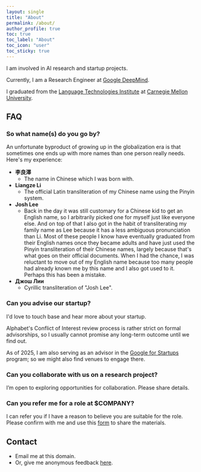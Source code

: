 ```yaml
---
layout: single
title: "About"
permalink: /about/
author_profile: true
toc: true
toc_label: "About"
toc_icon: "user"
toc_sticky: true
---
```


I am involved in AI research and startup projects.

Currently, I am a Research Engineer at [Google
DeepMind](https://deepmind.google).

I graduated from the [Language Technologies Institute](https://lti.cs.cmu.edu/)
at [Carnegie Mellon University](https://cmu.edu).

## FAQ

### So what name(s) do you go by?

An unfortunate byproduct of growing up in the globalization era is that
sometimes one ends up with more names than one person really needs. Here's my
experience:

- **李良澤**
  - The name in Chinese which I was born with.
- **Liangze Li**
  - The official Latin transliteration of my Chinese name using the Pinyin
    system.
- **Josh Lee**
  - Back in the day it was still customary for a Chinese kid to get an English
    name, so I arbitrarily picked one for myself just like everyone else. And on
    top of that I also got in the habit of transliterating my family name as Lee
    because it has a less ambiguous pronunciation than Li. Most of these people
    I know have eventually graduated from their English names once they became
    adults and have just used the Pinyin transliteration of their Chinese names,
    largely because that's what goes on their official documents. When I had the
    chance, I was reluctant to move out of my English name because too many
    people had already known me by this name and I also got used to it. Perhaps
    this has been a mistake.
- **Джош Лии**
  - Cyrillic transliteration of "Josh Lee".

### Can you advise our startup?

I'd love to touch base and hear more about your startup.

Alphabet's Conflict of Interest review process is rather strict on formal
advisorships, so I usually cannot promise any long-term outcome until we find
out.

As of 2025, I am also serving as an advisor in the [Google for
Startups](https://startup.google.com/) program; so we might also find venues to
engage there.

### Can you collaborate with us on a research project?

I’m open to exploring opportunities for collaboration. Please share details.

### Can you refer me for a role at $COMPANY?

I can refer you if I have a reason to believe you are suitable for the role.
Please confirm with me and use this [form](https://forms.gle/31WYqGZdKrigTmtt9)
to share the materials.

## Contact

- Email me at this domain.
- Or, give me anonymous feedback [here](https://forms.gle/YgRdyMhU8tYooC337).
